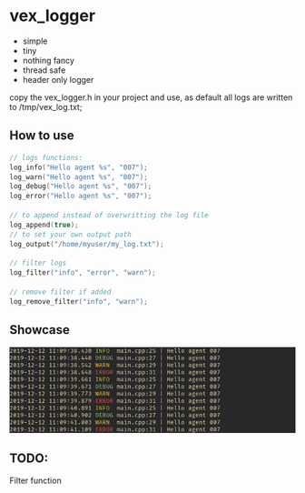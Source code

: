 # vex_logger

- simple
- tiny
- nothing fancy
- thread safe
- header only logger

copy the vex_logger.h in your project and use, as default all logs are written to /tmp/vex_log.txt;

## How to use

```cpp
// logs functions:
log_info("Hello agent %s", "007");
log_warn("Hello agent %s", "007");
log_debug("Hello agent %s", "007");
log_error("Hello agent %s", "007");

// to append instead of overwritting the log file
log_append(true);
// to set your own output path
log_output("/home/myuser/my_log.txt");

// filter logs
log_filter("info", "error", "warn");

// remove filter if added
log_remove_filter("info", "warn");

```

## Showcase
![](log_example.png)

## TODO:
Filter function

